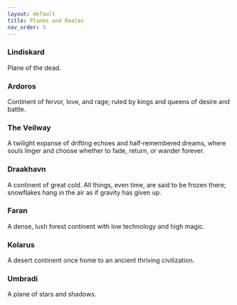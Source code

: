 ```yaml
---
layout: default
title: Planes and Realms
nav_order: 3
---
```


### Lindiskard

Plane of the dead.

### Ardoros

Continent of fervor, love, and rage; ruled by kings and queens of desire and battle.

### The Veilway

A twilight expanse of drifting echoes and half‑remembered dreams, where souls linger and choose whether to fade, return, or wander forever.

### Draakhavn

A continent of great cold. All things, even time, are said to be frozen there; snowflakes hang in the air as if gravity has given up.

### Faran

A dense, lush forest continent with low technology and high magic.

### Kolarus

A desert continent once home to an ancient thriving civilization.

### Umbradi

A plane of stars and shadows.
